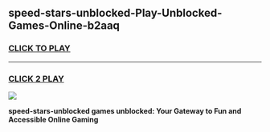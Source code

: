 
## speed-stars-unblocked-Play-Unblocked-Games-Online-b2aaq
<h3>
<a href="https://premium76.site?title=speed-stars-unblocked&ref=25A">CLICK TO PLAY</a></h3>
<hr>

<h3>
<a href="https://premium76.site?title=speed-stars-unblocked&ref=25A">CLICK 2 PLAY</a>
  
</h3>

<a href="https://premium76.site?title=speed-stars-unblocked&ref=25A"><img src="https://clearcache.store/games.png"></a>


**speed-stars-unblocked games unblocked: Your Gateway to Fun and Accessible Online Gaming**
